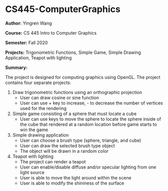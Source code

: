 # CS445-ComputerGraphics

**Author:**   Yingren Wang

**Course:** 	CS 445 Intro to Computer Graphics

**Semester:**	Fall 2020

**Projects:**	Trigonometric Functions, Simple Game, Simple Drawing Application, Teapot with lighting

**Summary:**

The project is designed for computing graphics using OpenGL. The project contains four separate projects:
1. Draw trigonometric functions using an orthographic projection
    - User can draw cosine or sine function
    - User can use + key to increase, - to decrease the number of vertices used for the rendering
2. Simple game consisting of a sphere that must locate a cube
    - User can use keys to move the sphere to locate the sphere inside of the cube that rendered at a random location before game starts to win the game
3. Simple drawing application
    - User can choose a brush type (sphere, triangle, and cube)
    - User can draw the selected brush type object
    - The object will be drawn in a random color
4. Teapot with lighting
    - The project can render a teapot
    - User can enable/disable diffuse and/or specular lighting from one light source
    - User is able to move the light around within the scene
    - User is able to modify the shininess of the surface
